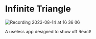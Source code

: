 # Infinite Triangle

![Recording 2023-08-14 at 16 36 06](https://github.com/rykergogo/infinite-triangle/assets/87205868/2428c589-daba-4264-b52f-6ca468534d96)


A useless app designed to show off React!
